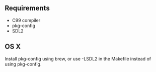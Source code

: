 Requirements
------------

* C99 compiler
* pkg-config
* SDL2


OS X
----

Install pkg-config using brew, or use -LSDL2 in the Makefile instead of using pkg-config.

